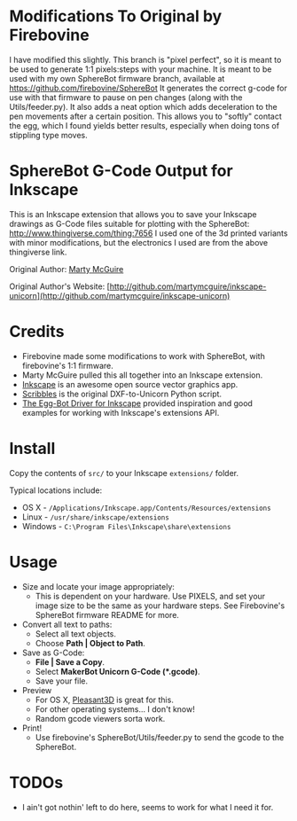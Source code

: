 Modifications To Original by Firebovine
=======================================

I have modified this slightly. This branch is "pixel perfect", so it is meant to be used to generate 1:1 pixels:steps with your machine.
It is meant to be used with my own SphereBot firmware branch, available at https://github.com/firebovine/SphereBot
It generates the correct g-code for use with that firmware to pause on pen changes (along with the Utils/feeder.py).
It also adds a neat option which adds deceleration to the pen movements after a certain position. This allows you to "softly" contact the egg,
which I found yields better results, especially when doing tons of stippling type moves.


SphereBot G-Code Output for Inkscape
===========================================

This is an Inkscape extension that allows you to save your Inkscape drawings as
G-Code files suitable for plotting with the SphereBot: http://www.thingiverse.com/thing:7656
I used one of the 3d printed variants with minor modifications, but the electronics I used are from the above thingiverse link.

Original Author: [Marty McGuire](http://github.com/martymcguire)

Original Author's Website: [http://github.com/martymcguire/inkscape-unicorn](http://github.com/martymcguire/inkscape-unicorn)

Credits
=======

* Firebovine made some modifications to work with SphereBot, with firebovine's 1:1 firmware.
* Marty McGuire pulled this all together into an Inkscape extension.
* [Inkscape](http://www.inkscape.org/) is an awesome open source vector graphics app.
* [Scribbles](https://github.com/makerbot/Makerbot/tree/master/Unicorn/Scribbles%20Scripts) is the original DXF-to-Unicorn Python script.
* [The Egg-Bot Driver for Inkscape](http://code.google.com/p/eggbotcode/) provided inspiration and good examples for working with Inkscape's extensions API.

Install
=======

Copy the contents of `src/` to your Inkscape `extensions/` folder.

Typical locations include:

* OS X - `/Applications/Inkscape.app/Contents/Resources/extensions`
* Linux - `/usr/share/inkscape/extensions`
* Windows - `C:\Program Files\Inkscape\share\extensions`

Usage
=====

* Size and locate your image appropriately:
	* This is dependent on your hardware. Use PIXELS, and set your image size to be the same as your hardware steps. See Firebovine's SphereBot firmware README for more.
* Convert all text to paths:
	* Select all text objects.
	* Choose **Path | Object to Path**.
* Save as G-Code:
	* **File | Save a Copy**.
	* Select **MakerBot Unicorn G-Code (\*.gcode)**.
	* Save your file.
* Preview
	* For OS X, [Pleasant3D](http://www.pleasantsoftware.com/developer/pleasant3d/index.shtml) is great for this.
	* For other operating systems... I don't know!
  * Random gcode viewers sorta work.
* Print!
  * Use firebovine's SphereBot/Utils/feeder.py to send the gcode to the SphereBot.

TODOs
=====
* I ain't got nothin' left to do here, seems to work for what I need it for.
